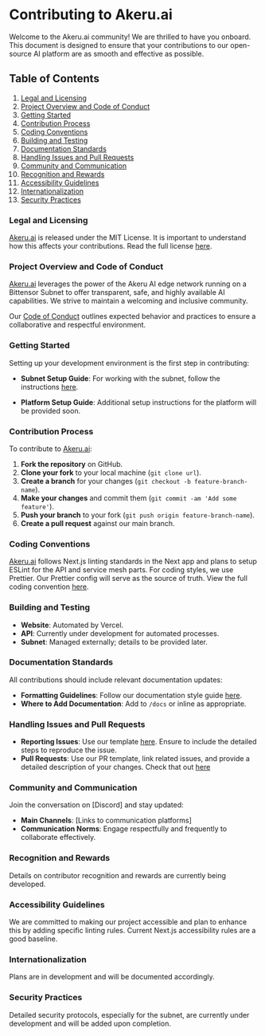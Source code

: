 # Contributing to Akeru.ai

Welcome to the Akeru.ai community! We are thrilled to have you onboard. This document is designed to ensure that your contributions to our open-source AI platform are as smooth and effective as possible.

## Table of Contents

1. [Legal and Licensing](#legal-and-licensing)
2. [Project Overview and Code of Conduct](#project-overview-and-code-of-conduct)
3. [Getting Started](#getting-started)
4. [Contribution Process](#contribution-process)
5. [Coding Conventions](#coding-conventions)
6. [Building and Testing](#building-and-testing)
7. [Documentation Standards](#documentation-standards)
8. [Handling Issues and Pull Requests](#handling-issues-and-pull-requests)
9. [Community and Communication](#community-and-communication)
10. [Recognition and Rewards](#recognition-and-rewards)
11. [Accessibility Guidelines](#accessibility-guidelines)
12. [Internationalization](#internationalization)
13. [Security Practices](#security-practices)

### Legal and Licensing

[Akeru.ai](https://www.akeru.ai) is released under the MIT License. It is important to understand how this affects your contributions. Read the full license [here](https://opensource.org/licenses/MIT).

### Project Overview and Code of Conduct

[Akeru.ai](https://www.akeru.ai) leverages the power of the Akeru AI edge network running on a Bittensor Subnet to offer transparent, safe, and highly available AI capabilities. We strive to maintain a welcoming and inclusive community. 

Our [Code of Conduct](/CODE_OF_CONDUCT.md) outlines expected behavior and practices to ensure a collaborative and respectful environment.

### Getting Started

Setting up your development environment is the first step in contributing:

- **Subnet Setup Guide**: For working with the subnet, follow the instructions [here](https://github.com/GuiBibeau/akeru/blob/main/subnet/validator/README.md).

- **Platform Setup Guide**: Additional setup instructions for the platform will be provided soon.

### Contribution Process

To contribute to [Akeru.ai](https://www.akeru.ai):

1. **Fork the repository** on GitHub.
2. **Clone your fork** to your local machine (`git clone url`).
3. **Create a branch** for your changes (`git checkout -b feature-branch-name`).
4. **Make your changes** and commit them (`git commit -am 'Add some feature'`).
5. **Push your branch** to your fork (`git push origin feature-branch-name`).
6. **Create a pull request** against our main branch.

### Coding Conventions

[Akeru.ai](https://www.akeru.ai) follows Next.js linting standards in the Next app and plans to setup ESLint for the API and service mesh parts. For coding styles, we use Prettier. Our Prettier config will serve as the source of truth. View the full coding convention [here](/CODING_CONVENTIONS.MD). 

### Building and Testing

- **Website**: Automated by Vercel.
- **API**: Currently under development for automated processes.
- **Subnet**: Managed externally; details to be provided later.

### Documentation Standards

All contributions should include relevant documentation updates:

- **Formatting Guidelines**: Follow our documentation style guide [here](/DOCUMENTATION_STYLE_GUIDE.MD).
- **Where to Add Documentation**: Add to `/docs` or inline as appropriate.

### Handling Issues and Pull Requests

- **Reporting Issues**: Use our template [here](/ISSUES_TEMPLATE.md). Ensure to include the detailed steps to reproduce the issue.
- **Pull Requests**: Use our PR template, link related issues, and provide a detailed description of your changes. Check that out [here](/PULL_REQUEST_DOC_TEMPLATE.md)

### Community and Communication

Join the conversation on [Discord] and stay updated:

- **Main Channels**: [Links to communication platforms]
- **Communication Norms**: Engage respectfully and frequently to collaborate effectively.

### Recognition and Rewards

Details on contributor recognition and rewards are currently being developed.

### Accessibility Guidelines

We are committed to making our project accessible and plan to enhance this by adding specific linting rules. Current Next.js accessibility rules are a good baseline.

### Internationalization

Plans are in development and will be documented accordingly.

### Security Practices

Detailed security protocols, especially for the subnet, are currently under development and will be added upon completion.
